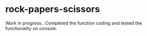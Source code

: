 # rock-papers-scissors
Work in progress..
Completed the function coding and tested the functionality on console.